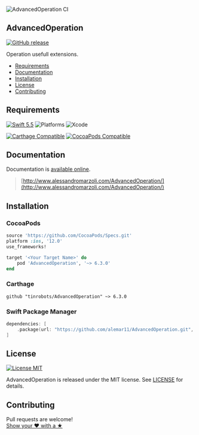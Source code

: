 ![AdvancedOperation CI](https://github.com/alemar11/AdvancedOperation/workflows/AdvancedOperation%20CI/badge.svg?branch=master)

## AdvancedOperation
[![GitHub release](https://img.shields.io/github/release/alemar11/AdvancedOperation.svg)](https://github.com/alemar11/AdvancedOperation/releases) 

Operation usefull extensions.

- [Requirements](#requirements)
- [Documentation](#documentation)
- [Installation](#installation)
- [License](#license)
- [Contributing](#contributing)

## Requirements

[![Swift 5.5](https://img.shields.io/badge/Swift-5.5-orange.svg?style=flat)](https://developer.apple.com/swift)
![Platforms](https://img.shields.io/badge/Platform-iOS%2010%2B%20|%20macOS%2010.12+%20|%20tvOS%2010+%20|%20watchOS%203+-blue.svg) 
![Xcode](https://img.shields.io/badge/Xcode-13-blue.svg) 

[![Carthage Compatible](https://img.shields.io/badge/Carthage-compatible-4BC51D.svg?style=flat)](https://github.com/Carthage/Carthage)
[![CocoaPods Compatible](https://img.shields.io/cocoapods/v/AdvancedOperation.svg)](https://cocoapods.org/pods/AdvancedOperation)

## Documentation

Documentation is [available online](http://www.alessandromarzoli.com/AdvancedOperation/).

> [http://www.alessandromarzoli.com/AdvancedOperation/](http://www.alessandromarzoli.com/AdvancedOperation/)

## Installation

### CocoaPods

```ruby
source 'https://github.com/CocoaPods/Specs.git'
platform :ios, '12.0'
use_frameworks!

target '<Your Target Name>' do
    pod 'AdvancedOperation', '~> 6.3.0'
end
```

### Carthage

```ogdl
github "tinrobots/AdvancedOperation" ~> 6.3.0
```

### Swift Package Manager

```swift
dependencies: [
    .package(url: "https://github.com/alemar11/AdvancedOperation.git", .upToNextMajor(from: "6.3.0"))
]
```

## License

[![License MIT](https://img.shields.io/badge/License-MIT-lightgrey.svg?style=flat)](https://github.com/alemar11/AdvancedOperation/blob/master/LICENSE.md)

AdvancedOperation is released under the MIT license. See [LICENSE](./LICENSE.md) for details.

## Contributing

Pull requests are welcome!  
[Show your ❤ with a ★](https://github.com/alemar11/AdvancedOperation/stargazers)
